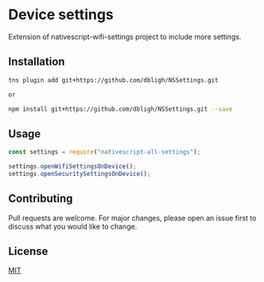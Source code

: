 # Device settings

Extension of nativescript-wifi-settings project to include more settings.

## Installation

```bash
tns plugin add git+https://github.com/dbligh/NSSettings.git

or

npm install git+https://github.com/dbligh/NSSettings.git --save
```

## Usage

```javascript
const settings = require("nativescript-all-settings");

settings.openWifiSettingsOnDevice();
settings.openSecuritySettingsOnDevice();
```

## Contributing

Pull requests are welcome. For major changes, please open an issue first to discuss what you would like to change.

## License

[MIT](https://choosealicense.com/licenses/mit/)
